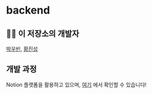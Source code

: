 # backend



## 🧑‍💻 이 저장소의 개발자

[박우빈](https://github.com/Woobeen906), [황진성](https://github.com/JinseongHwang)



## 개발 과정

Notion 플랫폼을 활용하고 있으며, [여기](https://www.notion.so/741a119a1512400ebbea9dbc46de9018) 에서 확인할 수 있습니다!
